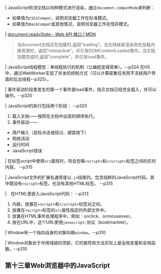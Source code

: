 | JavaScript检测文档以何种模式进行渲染，通过`document.compatMode`来判断：
- 如果值为`CSS1Compat`，说明浏览器工作在标准模式。
- 如果值为`BackCompat`或其他情况，说明浏览器工作在怪异模式。

| [document.readyState - Web API 接口 | MDN](https://developer.mozilla.org/zh-CN/docs/Web/API/Document/readyState)
> 当document文档正在加载时,返回"loading"。当文档结束渲染但在加载内嵌资源时，返回"interactive"，并引发DOMContentLoaded事件。当文档加载完成时,返回"complete"，并引发load事件。

| JavaScript线程模型：单线程执行的机制（让编程变得简单）。--p324
在H5中，通过WebWorker实现了并发的控制方式（可以计算密集任务而不冻结用户界面的后台线程--p325）。

| 事件驱动阶段里发生的第一个事件是load事件，指示文档已经完全载入，并可以操作。--p320

| JavaScript的执行包括两个阶段： --p320
1. 载入文档——按照在文档中出现的顺序执行。
2. 事件驱动——
  - 用户输入（鼠标点击或经过、键盘按下）
  - 网络活动
  - 运行时间
  - JavaScript错误

| 在标签script中使用`src`属性时，将会忽略`<script>`和`</script>`标签之间的任何内容。 --p315

| JavaScript文件的扩展名通常是以`.js`结尾的。包含纯粹的JavaScript代码，其中既没有`<script>`标签，也没有其他HTML标签。 --p315

|　在HTML里嵌入JavaScript代码： --p313
1. 内联，放置在`<script>`和`</script>`标签对之间。
2. 放置在`<script>`标签的`src`属性指定的外部文件中。
3. 放置在HTML事件处理程序中，例如：onclick、onmouseover。
4. 放在URL中，这个URL使用`javascript:`协议（bookmarklet）。

| Window有一个指向自身的对象叫做`window`。--p310

| Window对象处于作用域链的顶部，它的属性和方法实际上是全局变量和全局函数。--p310

## 第十三章Web浏览器中的JavaScript
